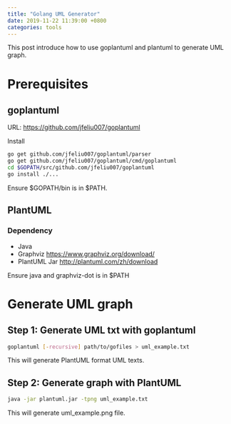 ```yaml
---
title: "Golang UML Generator"
date: 2019-11-22 11:39:00 +0800
categories: tools
---
```


This post introduce how to use goplantuml and plantuml to generate UML graph.

# Prerequisites

## goplantuml

URL: https://github.com/jfeliu007/goplantuml

Install

```sh
go get github.com/jfeliu007/goplantuml/parser
go get github.com/jfeliu007/goplantuml/cmd/goplantuml
cd $GOPATH/src/github.com/jfeliu007/goplantuml
go install ./...
```

Ensure $GOPATH/bin is in $PATH.

## PlantUML

### Dependency

- Java
- Graphviz https://www.graphviz.org/download/
- PlantUML Jar http://plantuml.com/zh/download

Ensure java and graphviz-dot is in \$PATH

# Generate UML graph

## Step 1: Generate UML txt with goplantuml

```sh
goplantuml [-recursive] path/to/gofiles > uml_example.txt
```

This will generate PlantUML format UML texts.

## Step 2: Generate graph with PlantUML

```sh
java -jar plantuml.jar -tpng uml_example.txt
```

This will generate uml_example.png file.
